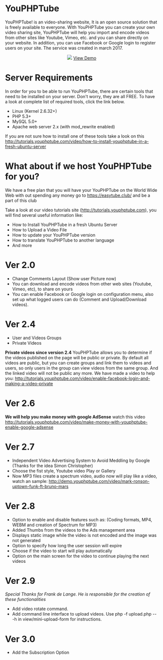 # YouPHPTube
YouPHPTube! is an video-sharing website, It is an open source solution that is freely available to everyone. With YouPHPTube you can create your own video sharing site, YouPHPTube will help you import and encode videos from other sites like Youtube, Vimeo, etc. and you can share directly on your website. In addition, you can use Facebook or Google login to register users on your site. The service was created in march 2017.

<div align="center">
<img src="http://www.youphptube.com/img/prints/prints7.png">
<a href="http://demo.youphptube.com/" target="_blank">View Demo</a>
</div>

# Server Requirements

In order for you to be able to run YouPHPTube, there are certain tools that need to be installed on your server. Don't worry, they are all FREE. To have a look at complete list of required tools, click the link below.

- Linux (Kernel 2.6.32+)
- PHP 5.3+
- MySQL 5.0+
- Apache web server 2.x (with mod_rewrite enabled)

If you are not sure how to install one of these tools take a look on this http://tutorials.youphptube.com/video/how-to-install-youphptube-in-a-fresh-ubuntu-server

# What about if we host YouPHPTube for you?
We have a free plan that you will have your YouPHPTube on the World Wide Web with out spending any money go to https://easytube.club/ and be a part of this club

Take a look at our video tutorials site (http://tutorials.youphptube.com), you will find several useful information like:
- How to Install YouPHPTube in a fresh Ubuntu Server
- How to Upload a Video File
- How to update your YouPHPTube version
- How to translate YouPHPTube to another language
- And more

# Ver 2.0
- Change Comments Layout (Show user Picture now)
- You can download and encode videos from other web sites (Youtube, Vimeo, etc), to share on yours
- You can enable Facebook or Google login on configuration menu, also set up what logged users can do (Comment and Upload/Download videos).

# Ver 2.4
- User and Videos Groups
- Private Videos

**Private videos since version 2.4** YouPHPTube allows you to determine if the videos published on the page will be public or private.
By default all videos are public, but you can create groups and link them to videos and users, so only users in the group can view videos from the same group. And the linked video will not be public any more.
We have made a video to help you: http://tutorials.youphptube.com/video/enable-facebook-login-and-making-a-video-private

# Ver 2.6
**We will help you make money with google AdSense** watch this video http://tutorials.youphptube.com/video/make-money-with-youphptube-enable-google-adsense

# Ver 2.7
- Independent Video Advertising System to Avoid Meddling by Google (Thanks for the idea Simon Christopher)
- Choose the fist style, Youtube video Play or Gallery
- Now MP3 files create a spectrum video, audio now will play like a video, watch an sample: http://demo.youphptube.com/video/mark-ronson-uptown-funk-ft-bruno-mars

# Ver 2.8
- Option to enable and disable features such as: (Coding formats, MP4, WEBM and creation of Spectrum for MP3)
- Added Thumbs from the videos to the Ads management area
- Displays static image while the video is not encoded and the image was not generated
- Option to specify how long the user session will expire
- Choose if the video to start will play automatically
- Option on the main screen for the video to continue playing the next videos

# Ver 2.9
*Special Thanks for Frank de Lange. He is responsible for the creation of these functionalities*
- Add video rotate command.
- Add command line interface to upload videos. Use php -f upload.php -- -h in view/mini-upload-form for instructions.

# Ver 3.0
- Add the Subscription Option

